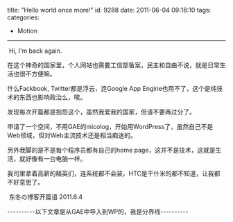 title: "Hello world once more!"
id: 9288
date: 2011-06-04 09:18:10
tags: 
categories: 
- Motion
---

 Hi, I'm back again.

在这个神奇的国家里，个人网站也需要工信部备案，民主和自由不说，就是日常生活也很不方便嘛。

什么Fackbook, Twitter都是浮云，连Google App Engine也用不了，这个是纯技术的东西也影响政治么，唉。

发现每次开篇都是抱怨这个，虽然我爱我的国家，但请不要再过分了。

申请了一个空间，不用GAE的micolog，开始用WordPress了，虽然自己不是Web领域，但对Web主流技术还是相当痴迷的。

另外我脚的是不是每个程序员都有自己的home page，这并不是技术，这就是生活，就好像有一台电脑一样。

我司里拿着高薪的精英们，连系统都不会装，HTC是干什米的都不知道，让我都不好意思了。

 东冬の博客开篇语 2011.6.4

----------以下文章是从GAE中导入到WP的，我是分界线----------